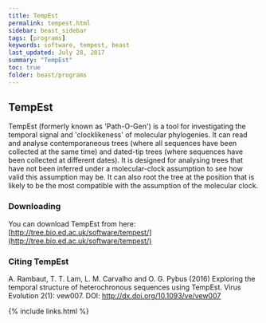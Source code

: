```yaml
---
title: TempEst
permalink: tempest.html
sidebar: beast_sidebar
tags: [programs]
keywords: software, tempest, beast
last_updated: July 28, 2017
summary: "TempEst"
toc: true
folder: beast/programs
---
```


## TempEst

TempEst (formerly known as 'Path-O-Gen') is a tool for investigating the temporal signal and 'clocklikeness' of molecular phylogenies. 
It can read and analyse contemporaneous trees (where all sequences have been collected at the same time) and dated-tip trees (where sequences have been collected at different dates). 
It is designed for analysing trees that have not been inferred under a molecular-clock assumption to see how valid this assumption may be. 
It can also root the tree at the position that is likely to be the most compatible with the assumption of the molecular clock.

### Downloading

You can download TempEst from here: [http://tree.bio.ed.ac.uk/software/tempest/](http://tree.bio.ed.ac.uk/software/tempest/)

### Citing TempEst

A. Rambaut, T. T. Lam, L. M. Carvalho and O. G. Pybus (2016) Exploring the temporal structure of heterochronous sequences using TempEst. Virus Evolution 2(1): vew007. 
DOI: http://dx.doi.org/10.1093/ve/vew007

{% include links.html %}